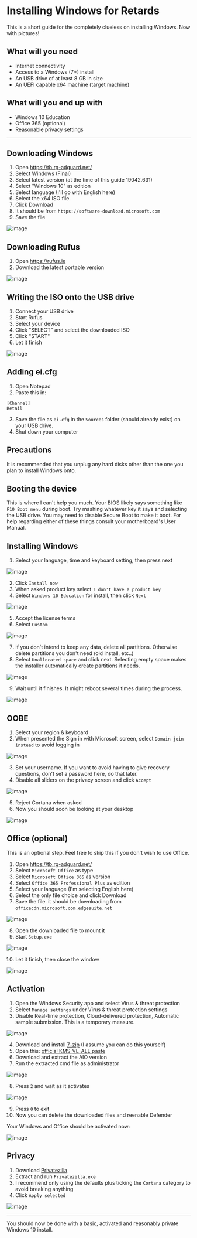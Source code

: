 # Installing Windows for Retards

This is a short guide for the completely clueless on installing Windows. Now with pictures!

## What will you need

- Internet connectivity
- Access to a Windows (7+) install
- An USB drive of at least 8 GB in size
- An UEFI capable x64 machine (target machine)

## What will you end up with

- Windows 10 Education
- Office 365 (optional)
- Reasonable privacy settings

___

## Downloading Windows

1. Open https://tb.rg-adguard.net/
2. Select Windows (Final)
3. Select latest version (at the time of this guide 19042.631)
4. Select "Windows 10" as edition
5. Select language (I'll go with English here)
6. Select the x64 ISO file.
7. Click Download
8. It should be from `https://software-download.microsoft.com`
9. Save the file

![image](https://i.imgur.com/zvgZ4Ex.png)

## Downloading Rufus

1. Open https://rufus.ie
2. Download the latest portable version

![image](https://i.imgur.com/r9ObE0L.png)

## Writing the ISO onto the USB drive

1. Connect your USB drive
2. Start Rufus
3. Select your device
4. Click "SELECT" and select the downloaded ISO
5. Click "START"
6. Let it finish

![image](https://i.imgur.com/vnDp1oi.png)

## Adding ei.cfg

1. Open Notepad
2. Paste this in:
```
[Channel]
Retail
```
3. Save the file as `ei.cfg` in the `Sources` folder (should already exist) on your USB drive.
4. Shut down your computer

## Precautions

It is recommended that you unplug any hard disks other than the one you plan to install Windows onto.

## Booting the device

This is where I can't help you much. Your BIOS likely says something like `F10 Boot menu` during boot. Try mashing whatever key it says and selecting the USB drive. You may need to disable Secure Boot to make it boot. For help regarding either of these things consult your motherboard's User Manual.

## Installing Windows

1. Select your language, time and keyboard setting, then press next

![image](https://i.imgur.com/u3snrR3.png)

2. Click `Install now`
3. When asked product key select `I don't have a product key`
4. Select `Windows 10 Education` for install, then click `Next`

![image](https://i.imgur.com/ubdIFEu.png)

5. Accept the license terms
6. Select `Custom`

![image](https://i.imgur.com/KqVTvfo.png)

7. If you don't intend to keep any data, delete all partitions. Otherwise delete partitions you don't need (old install, etc..)
8. Select `Unallocated space` and click next. Selecting empty space makes the installer automatically create partitions it needs.

![image](https://i.imgur.com/8JILrYV.png)

9. Wait until it finishes. It might reboot several times during the process.

![image](https://i.imgur.com/6W8Fd0u.png)

## OOBE

1. Select your region & keyboard
2. When presented the Sign in with Microsoft screen, select `Domain join instead` to avoid logging in

![image](https://i.imgur.com/LUqJM2B.png)

3. Set your username. If you want to avoid having to give recovery questions, don't set a password here, do that later.
4. Disable all sliders on the privacy screen and click `Accept`

![image](https://i.imgur.com/AeuOBbg.png)

5. Reject Cortana when asked
6. Now you should soon be looking at your desktop

![image](https://i.imgur.com/xJB3DZp.png)

## Office (optional)

This is an optional step. Feel free to skip this if you don't wish to use Office.

1. Open https://tb.rg-adguard.net/
2. Select `Microsoft Office` as type
3. Select `Microsoft Office 365` as version
4. Select `Office 365 Professional Plus` as edition
5. Select your language (I'm selecting English here)
6. Select the only file choice and click Download
7. Save the file. it should be downloading from `officecdn.microsoft.com.edgesuite.net`

![image](https://i.imgur.com/vNsbpBO.png)

8. Open the downloaded file to mount it
9. Start `Setup.exe`

![image](https://i.imgur.com/awC6tns.png)

10. Let it finish, then close the window

![image](https://i.imgur.com/URXk9KS.png)

## Activation

1. Open the Windows Security app and select Virus & threat protection
2. Select `Manage settings` under Virus & threat protection settings
3. Disable Real-time protection, Cloud-delivered protection, Automatic sample submission. This is a temporary measure.

![image](https://i.imgur.com/YtnPOnR.png)

4. Download and install [7-zip](https://www.7-zip.or) (I assume you can do this yourself)
5. Open this: [official KMS_VL_ALL paste](https://pastebin.com/cpdmr6HZ)
6. Download and extract the AIO version
7. Run the extracted cmd file as administrator

![image](https://i.imgur.com/fOyhMRO.png)

8. Press `2` and wait as it activates

![image](https://i.imgur.com/O8UBgqv.png)

9. Press `0` to exit
10. Now you can delete the downloaded files and reenable Defender

Your Windows and Office should be activated now:

![image](https://i.imgur.com/G1jiQBB.png)

## Privacy

1. Download [Privatezilla](https://github.com/builtbybel/privatezilla#download)
2. Extract and run `Privatezilla.exe`
3. I recommend only using the defaults plus ticking the `Cortana` category to avoid breaking anything
4. Click `Apply selected` 

![image](https://i.imgur.com/UDFZ45c.png)

___

You should now be done with a basic, activated and reasonably private Windows 10 install.
